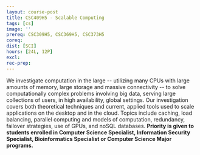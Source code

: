 ```yaml
---
layout: course-post
title: CSC409H5 - Scalable Computing
tags: [cs]
image: ''
prereq: CSC309H5, CSC369H5, CSC373H5
coreq: 
dist: [SCI]
hours: [24L, 12P]
excl: 
rec-prep: 
---
```


We investigate computation in the large -- utilizing many CPUs with large amounts of memory, large storage and massive connectivity -- to solve computationally complex problems involving big data, serving large collections of users, in high availability, global settings. Our investigation covers both theoretical techniques and current, applied tools used to scale applications on the desktop and in the cloud. Topics include caching, load balancing, parallel computing and models of computation, redundancy, failover strategies, use of GPUs, and noSQL databases. **Priority is given to students enrolled in Computer Science Specialist, Information Security Specialist, Bioinformatics Specialist or Computer Science Major programs.**
